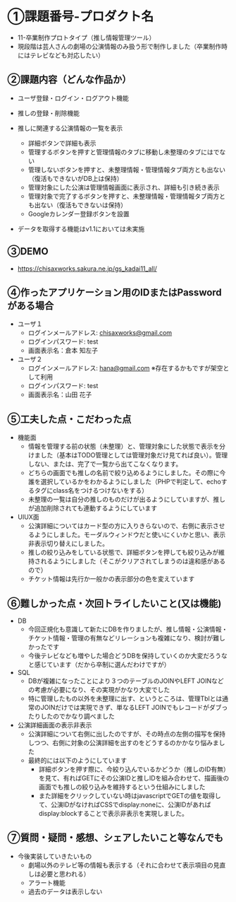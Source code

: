 # ①課題番号-プロダクト名
- 11-卒業制作プロトタイプ（推し情報管理ツール）
- 現段階は芸人さんの劇場の公演情報のみ扱う形で制作しました（卒業制作時にはテレビなども対応したい）

## ②課題内容（どんな作品か）

- ユーザ登録・ログイン・ログアウト機能
- 推しの登録・削除機能
- 推しに関連する公演情報の一覧を表示
    - 詳細ボタンで詳細も表示
    - 管理するボタンを押すと管理情報のタブに移動し未整理のタブにはでない
    - 管理しないボタンを押すと、未整理情報・管理情報タブ両方とも出ない（復活もできないがDB上は保持）
    - 管理対象にした公演は管理情報画面に表示され、詳細も引き続き表示
    - 管理対象で完了するボタンを押すと、未整理情報・管理情報タブ両方とも出ない（復活もできないは保持）
    - Googleカレンダー登録ボタンを設置

- データを取得する機能はv1.1においては未実施

## ③DEMO
- https://chisaxworks.sakura.ne.jp/gs_kadai11_all/

## ④作ったアプリケーション用のIDまたはPasswordがある場合
- ユーザ１
    - ログインメールアドレス: chisaxworks@gmail.com
    - ログインパスワード: test
    - 画面表示名：倉本 知左子
- ユーザ２
    - ログインメールアドレス: hana@gmail.com ※存在するかもですが架空として利用
    - ログインパスワード: test
    - 画面表示名：山田 花子

## ⑤工夫した点・こだわった点
- 機能面
    - 情報を管理する前の状態（未整理）と、管理対象にした状態で表示を分けました（基本はTODO管理としては管理対象だけ見てれば良い）。管理しない、または、完了で一覧から出てこなくなります。
    - どちらの画面でも推しの名前で絞り込めるようにしました。その際に今誰を選択しているかをわかるようにしました（PHPで判定して、echoするタグにclass名をつけるつけないをする）
    - 未整理の一覧は自分の推しのものだけが出るようにしていますが、推しが追加削除されても連動するようにしています
- UIUX面
    - 公演詳細についてはカード型の方に入りきらないので、右側に表示させるようにしました。モーダルウィンドウだと使いにくいかと思い、表示非表示切り替えにしました。
    - 推しの絞り込みをしている状態で、詳細ボタンを押しても絞り込みが維持されるようにしました（そこがクリアされてしまうのは違和感があるので）
    - チケット情報は先行か一般かの表示部分の色を変えています

## ⑥難しかった点・次回トライしたいこと(又は機能)
- DB
    - 今回正規化も意識して新たにDBを作りましたが、推し情報・公演情報・チケット情報・管理の有無などリレーションも複雑になり、検討が難しかったです
    - 今後テレビなども増やした場合どうDBを保持していくのか大変だろうなと感じています（だから卒制に選んだわけですが）
- SQL
    - DBが複雑になったことにより３つのテーブルのJOINやLEFT JOINなどの考慮が必要になり、その実現がかなり大変でした
    - 特に管理したもの以外を未整理に出す、というところは、管理Tblとは通常のJOINだけでは実現できず、単なるLEFT JOINでもレコードがダブったりしたのでかなり調べました
- 公演詳細画面の表示非表示
    - 公演詳細について右側に出したのですが、その時点の左側の描写を保持しつつ、右側に対象の公演詳細を出すのをどうするのかかなり悩みました
    - 最終的には以下のようにしています
        - 詳細ボタンを押す際に、今絞り込んでいるかどうか（推しのID有無）を見て、有ればGETにその公演IDと推しIDを組み合わせて、描画後の画面でも推しの絞り込みを維持するという仕組みにしました 
        - また詳細をクリックしていない時はjavascriptでGETの値を取得して、公演IDがなければCSSでdisplay:noneに、公演IDがあればdisplay:blockすることで表示非表示を実現しました。

## ⑦質問・疑問・感想、シェアしたいこと等なんでも
- 今後実装していきたいもの
  - 劇場以外のテレビ等の情報も表示する（それに合わせて表示項目の見直しは必要と思われる）
  - アラート機能
  - 過去のデータは表示しない
